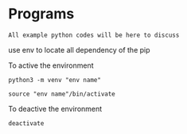 # Programs

	All example python codes will be here to discuss


use env to locate all dependency of the pip

To active the environment

    python3 -m venv "env name"

    source "env name"/bin/activate

To deactive the environment

    deactivate


